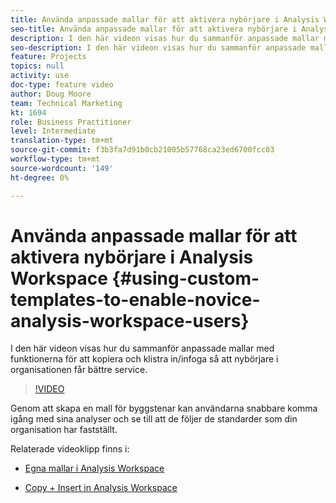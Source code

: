 ```yaml
---
title: Använda anpassade mallar för att aktivera nybörjare i Analysis Workspace
seo-title: Använda anpassade mallar för att aktivera nybörjare i Analysis Workspace
description: I den här videon visas hur du sammanför anpassade mallar med funktionerna för att kopiera och klistra in/infoga så att nybörjare i organisationen får bättre service.
seo-description: I den här videon visas hur du sammanför anpassade mallar med funktionerna för att kopiera och klistra in/infoga så att nybörjare i organisationen får bättre service.
feature: Projects
topics: null
activity: use
doc-type: feature video
author: Doug Moore
team: Technical Marketing
kt: 1694
role: Business Practitioner
level: Intermediate
translation-type: tm+mt
source-git-commit: f3b3fa7d91b0cb21005b57768ca23ed6700fcc03
workflow-type: tm+mt
source-wordcount: '149'
ht-degree: 0%

---
```



# Använda anpassade mallar för att aktivera nybörjare i Analysis Workspace {#using-custom-templates-to-enable-novice-analysis-workspace-users}

I den här videon visas hur du sammanför anpassade mallar med funktionerna för att kopiera och klistra in/infoga så att nybörjare i organisationen får bättre service.

>[!VIDEO](https://video.tv.adobe.com/v/23234/?quality=12)

Genom att skapa en mall för byggstenar kan användarna snabbare komma igång med sina analyser och se till att de följer de standarder som din organisation har fastställt.

Relaterade videoklipp finns i:

* [Egna mallar i Analysis Workspace](https://helpx.adobe.com/analytics/kt/using/create-manage-custom-templates-analysis-workspace-feature-video-use.html)

* [Copy + Insert in Analysis Workspace](https://helpx.adobe.com/analytics/kt/using/copy-insert-analysis-workspace-feature-video-use.html)